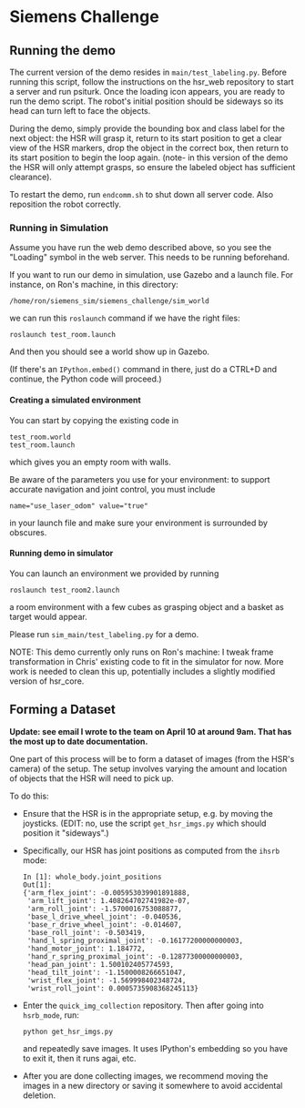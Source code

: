# Siemens Challenge

## Running the demo

The current version of the demo resides in `main/test_labeling.py`. Before running this script, follow the instructions on the hsr_web repository to start a server and run psiturk. Once the loading icon appears, you are ready to run the demo script. The robot's initial position should be sideways so its head can turn left to face the objects. 

During the demo, simply provide the bounding box and class label for the next object: the HSR will grasp it, return to its start position to get a clear view of the HSR markers, drop the object in the correct box, then return to its start position to begin the loop again. (note- in this version of the demo the HSR will only attempt grasps, so ensure the labeled object has sufficient clearance).

To restart the demo, run `endcomm.sh` to shut down all server code. Also reposition the robot correctly.

### Running in Simulation

Assume you have run the web demo described above, so you see the "Loading"
symbol in the web server.  This needs to be running beforehand.

If you want to run our demo in simulation, use Gazebo and a launch file. For
instance, on Ron's machine, in this directory:

```
/home/ron/siemens_sim/siemens_challenge/sim_world
```

we can run this `roslaunch` command if we have the right files:

```
roslaunch test_room.launch
```

And then you should see a world show up in Gazebo.

(If there's an `IPython.embed()` command in there, just do a CTRL+D and
continue, the Python code will proceed.)

#### Creating a simulated environment

You can start by copying the existing code in 

```
test_room.world
test_room.launch
```

which gives you an empty room with walls. 

Be aware of the parameters you use for your environment: to support accurate navigation and joint control, you must include
```
name="use_laser_odom" value="true"
```
in your launch file and make sure your environment is surrounded by obscures.

#### Running demo in simulator

You can launch an environment we provided by running 

```
roslaunch test_room2.launch
```

a room environment with a few cubes as grasping object and a basket as target would appear. 

Please run `sim_main/test_labeling.py` for a demo.

NOTE: This demo currently only runs on Ron's machine: I tweak frame transformation in Chris' existing code to fit in the simulator for now. More work is needed to clean this up, potentially includes a slightly modified version of hsr_core.


## Forming a Dataset

**Update: see email I wrote to the team on April 10 at around 9am. That has the
most up to date documentation.**

One part of this process will be to form a dataset of images (from the HSR's
camera) of the setup. The setup involves varying the amount and location of
objects that the HSR will need to pick up.

To do this:

- Ensure that the HSR is in the appropriate setup, e.g. by moving the joysticks.
  (EDIT: no, use the script `get_hsr_imgs.py` which should position it
  "sideways".)

- Specifically, our HSR has joint positions as computed from the `ihsrb` mode:

  ```
  In [1]: whole_body.joint_positions
  Out[1]: 
  {'arm_flex_joint': -0.005953039901891888,
   'arm_lift_joint': 1.408264702741982e-07,
   'arm_roll_joint': -1.5700016753088877,
   'base_l_drive_wheel_joint': -0.040536,
   'base_r_drive_wheel_joint': -0.014607,
   'base_roll_joint': -0.503419,
   'hand_l_spring_proximal_joint': -0.16177200000000003,
   'hand_motor_joint': 1.184772,
   'hand_r_spring_proximal_joint': -0.12877300000000003,
   'head_pan_joint': 1.500102405774593,
   'head_tilt_joint': -1.1500008266651047,
   'wrist_flex_joint': -1.569998402348724,
   'wrist_roll_joint': 0.0005735908368245113}
  ```

- Enter the `quick_img_collection` repository. Then after going into
  `hsrb_mode`, run:

  ```
  python get_hsr_imgs.py
  ```

  and repeatedly save images.  It uses IPython's embedding so you have to exit
  it, then it runs agai, etc.

- After you are done collecting images, we recommend moving the images in a new
  directory or saving it somewhere to avoid accidental deletion.

